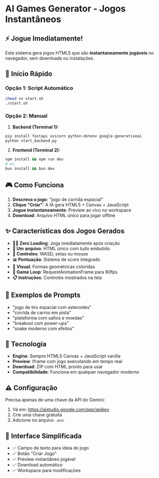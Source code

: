 # AI Games Generator - Jogos Instantâneos

## ⚡ Jogue Imediatamente!

Este sistema gera jogos HTML5 que são **instantaneamente jogáveis** no navegador, sem downloads ou instalações.

## 🚀 Início Rápido

### Opção 1: Script Automático
```bash
chmod +x start.sh
./start.sh
```

### Opção 2: Manual

1. **Backend (Terminal 1):**
```bash
pip install fastapi uvicorn python-dotenv google-generativeai
python start_backend.py
```

2. **Frontend (Terminal 2):**
```bash
npm install && npm run dev
# ou
bun install && bun dev
```

## 🎮 Como Funciona

1. **Descreva o jogo**: "jogo de corrida espacial" 
2. **Clique "Criar"**: A IA gera HTML5 + Canvas + JavaScript
3. **Jogue instantaneamente**: Preview ao vivo no workspace
4. **Download**: Arquivo HTML único para jogar offline

## ✨ Características dos Jogos Gerados

- **🏃‍♂️ Zero Loading**: Joga imediatamente após criação
- **📱 Um arquivo**: HTML único com tudo embutido
- **🎯 Controles**: WASD, setas ou mouse  
- **📊 Pontuação**: Sistema de score integrado
- **🎨 Visual**: Formas geométricas coloridas
- **🔄 Game Loop**: RequestAnimationFrame para 60fps
- **📋 Instruções**: Controles mostrados na tela

## 🎯 Exemplos de Prompts

- "jogo de tiro espacial com asteroides"
- "corrida de carros em pista"  
- "plataforma com saltos e moedas"
- "breakout com power-ups"
- "snake moderno com efeitos"

## 🔧 Tecnologia

- **Engine**: Sempre HTML5 Canvas + JavaScript vanilla
- **Preview**: Iframe com jogo executando em tempo real
- **Download**: ZIP com HTML pronto para usar
- **Compatibilidade**: Funciona em qualquer navegador moderno

## ⚠️ Configuração

Precisa apenas de uma chave da API do Gemini:
1. Vá em: https://aistudio.google.com/app/apikey
2. Crie uma chave gratuita
3. Adicione no arquivo `.env`

## 🎲 Interface Simplificada

- ✅ Campo de texto para ideia do jogo
- ✅ Botão "Criar Jogo" 
- ✅ Preview instantâneo jogável
- ✅ Download automático
- ✅ Workspace para modificações
